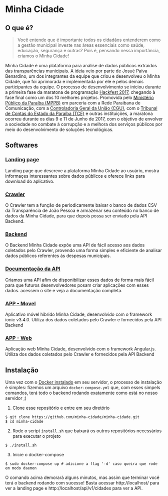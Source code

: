 # Minha Cidade
## O que é?
> Você entende que é importante todos os cidadãos entenderem como a gestão municipal investe nas áreas essenciais como saúde, educação, segurança e outras? Pois é, pensando nessa importância, criamos o Minha Cidade!

Minha Cidade é uma plataforma para análise de dados públicos extraidos das transparências municipais. A ideia veio por parte de Josué Paiva Benardino, um dos integrantes da equipe que criou e desenvolveu o Minha Cidade, que foi aprimorada e implementada por ele e pelos demais participantes da equipe. O processo de desenvolvimento se iniciou durante a primeira fase da maratona de programação [Hackfest 2017](http://hackfest.com.br/), chegando à fase final como um dos 10 melhores projetos. Promovida pelo [Ministério Público da Paraíba (MPPB)](http://www.mppb.mp.br/) em parceria com a Rede Paraibana de Comunicação, com a [Controladoria Geral da União (CGU)](http://www.cgu.gov.br/), com o [Tribunal de Contas do Estado da Paraíba (TCE)](https://portal.tce.pb.gov.br/) e outras instituições, a maratona ocorreu durante os dias 9 e 11 de Junho de 2017, com o objetivo de envolver a sociedade no combate à corrupção e a melhora dos serviços públicos por meio do desenvolvimento de soluções tecnológicas.

## Softwares

### [Landing page](https://github.com/minha-cidade/frontend)
Landing page que descreve a plataforma Minha Cidade ao usuário, mostra informaçes interessantes sobre dados públicos e oferece links para download do aplicativo.

### [Crawler](https://github.com/minha-cidade/crawler)
O Crawler tem a função de periodicamente baixar o banco de dados CSV da Transparência de João Pessoa e armazenar seu conteúdo no banco de dados da Minha Cidade, para que depois possa ser enviado pela API Backend.

### [Backend](https://github.com/minha-cidade/backend)
O Backend Minha Cidade expõe uma API de fácil acesso aos dados coletados pelo Crawler, provendo uma forma simples e eficiente de analisar dados públicos referentes às despesas municipais.

### [Documentação da API](https://minha-cidade.github.io/developer/)
 Criamos uma API afim de disponibilizar esses dados de forma mais fácil para que futuros desenvolvedores posam criar aplicações com esses dados. acessem o site e veja a documentação completa.
 
### [APP - Movel](https://github.com/minha-cidade/app-movel-hibrido)
Aplicativo móvel híbrido Minha Cidade, desenvolvido com o framework ionic v3.4.0. Utiliza dos dados coletados pelo Crawler e fornecidos pela API Backend

### [APP - Web](https://github.com/minha-cidade/minha-cidade-web)
Aplicação web Minha Cidade, desenvolvido com o framework Angular.js. Utiliza dos dados coletados pelo Crawler e fornecidos pela API Backend

 
 
## Instalação
Uma vez com o [Docker instalado](https://docs.docker.com/engine/installation/)
em seu servidor, o processo de instalação é simples: fizemos um arquivo
`docker-compose.yml` que, com esses simpels comandos, terá todo o backend rodando
exatamente como está no nosso servidor ;)

1. Clone esse repositório e entre em seu diretório

```shell
$ git clone https://github.com/minha-cidade/minha-cidade.git
$ cd minha-cidade
```

2. Rode o script `install.sh` que baixará os outros repositórios necessários
para executar o projeto

```shell
$ ./install.sh
```
    
3. Inicie o docker-compose

```shell
$ sudo docker-compose up # adicione a flag '-d' caso queira que rode em modo daemon
```

O comando acima demorará alguns minutos, mas assim que terminar você terá o backend
rodando com sucesso! Basta acessar http://localhost/ para ver a landing page
e http://localhost/api/v1/cidades para ver a API.
